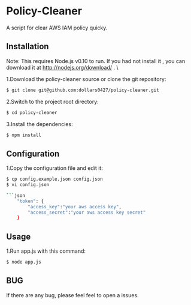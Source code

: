 # Policy-Cleaner
A script for clear AWS IAM policy quicky.

Installation
---

Note: This requires Node.js v0.10 to run. If you had not install it , you can download it at http://nodejs.org/download/ . \

1.Download the policy-cleaner source or clone the git repository:
```bash
$ git clone git@github.com:dollars0427/policy-cleaner.git
```

2.Switch to the project root directory:
```bash
$ cd policy-cleaner
```
3.Install the dependencies: 
```bash
$ npm install
```

Configuration
---
1.Copy the configuration file and edit it: 

```bash
$ cp config.example.json config.json 
$ vi config.json

```json
    "token": {
        "access_key":"your aws access key",
        "access_secret":"your aws access key secret"
    }
```

Usage
---

1.Run app.js with this command: 

```bash
$ node app.js
```


BUG
---
If there are any bug, please feel feel to open a issues.
